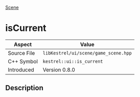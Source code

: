 [Scene](index)
# isCurrent
| Aspect | Value |
| --- | --- |
| Source File | `libKestrel/ui/scene/game_scene.hpp` |
| C++ Symbol | `kestrel::ui::is_current` |
| Introduced | Version 0.8.0 |
## Description

